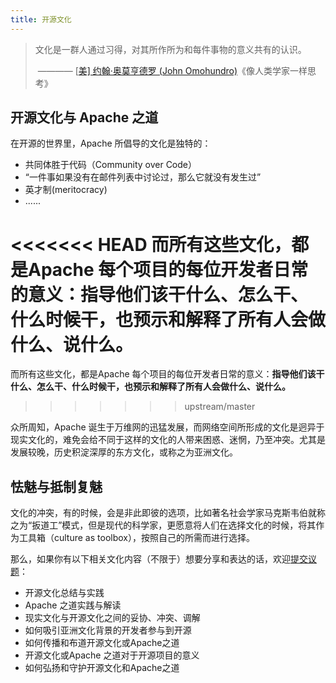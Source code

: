 ```yaml
---
title: 开源文化
---
```


> 文化是一群人通过习得，对其所作所为和每件事物的意义共有的认识。
>
> ​                 ———— [[美\] 约翰·奥莫亨德罗 (John Omohundro)](https://book.douban.com/search/约翰·奥莫亨德罗)《像人类学家一样思考》

## 开源文化与 Apache 之道

在开源的世界里，Apache 所倡导的文化是独特的：

* 共同体胜于代码（Community over Code）
* “一件事如果没有在邮件列表中讨论过，那么它就没有发生过”
* 英才制(meritocracy)
* ......

<<<<<<< HEAD
而所有这些文化，都是Apache 每个项目的每位开发者日常的意义：**指导他们该干什么、怎么干、什么时候干，也预示和解释了所有人会做什么、说什么。** 
=======
而所有这些文化，都是Apache 每个项目的每位开发者日常的意义：**指导他们该干什么、怎么干、什么时候干，也预示和解释了所有人会做什么、说什么。**
>>>>>>> upstream/master

众所周知，Apache 诞生于万维网的迅猛发展，而网络空间所形成的文化是迥异于现实文化的，难免会给不同于这样的文化的人带来困惑、迷惘，乃至冲突。尤其是发展较晚，历史积淀深厚的东方文化，或称之为亚洲文化。

## 怯魅与抵制复魅

文化的冲突，有的时候，会是非此即彼的选项，比如著名社会学家马克斯韦伯就称之为“扳道工”模式，但是现代的科学家，更愿意将人们在选择文化的时候，将其作为工具箱（culture as toolbox），按照自己的所需而进行选择。

那么，如果你有以下相关文化内容（不限于）想要分享和表达的话，欢迎[提交议题](https://acasia2021.jamhosted.net/)：

* 开源文化总结与实践
* Apache 之道实践与解读
* 现实文化与开源文化之间的妥协、冲突、调解
* 如何吸引亚洲文化背景的开发者参与到开源
* 如何传播和布道开源文化或Apache之道
* 开源文化或Apache 之道对于开源项目的意义
* 如何弘扬和守护开源文化和Apache之道
